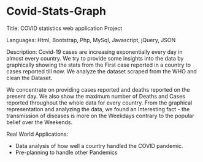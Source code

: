 # Covid-Stats-Graph

Title: COVID statistics web application Project

Languages: Html, Bootstrap, Php,  MySql, Javascript, jQuery, JSON

Description: Covid-19 cases are increasing exponentially every day in almost every country. We try to provide some insights into the data by graphically showing the stats from the First case reported in a country to cases reported till now. We analyze the dataset scraped from the WHO and clean the Dataset.

We concentrate on providing cases reported and deaths reported on the present day. We also show the maximum number of Deaths and Cases reported throughout the whole data for every country. From the graphical representation and analyzing the data, we found an Interesting fact - the transmission of diseases is more on the Weekdays contrary to the popular belief over the Weekends.

Real World Applications:

- Data analysis of how well a country handled the COVID pandemic.
- Pre-planning to handle other Pandemics
